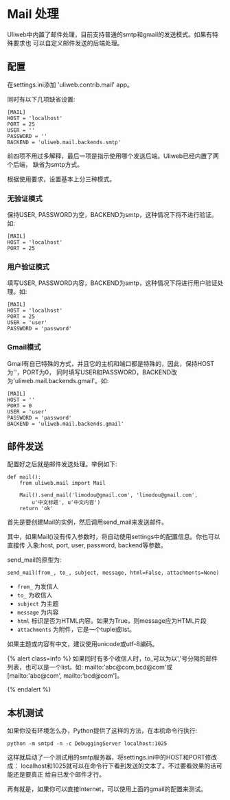 # Mail 处理

Uliweb中内置了邮件处理，目前支持普通的smtp和gmail的发送模式。如果有特殊要求也
可以自定义邮件发送的后端处理。


## 配置

在settings.ini添加 'uliweb.contrib.mail' app。

同时有以下几项缺省设置:


```
[MAIL]
HOST = 'localhost'
PORT = 25
USER = ''
PASSWORD = ''
BACKEND = 'uliweb.mail.backends.smtp'
```

前四项不用过多解释，最后一项是指示使用哪个发送后端。Uliweb已经内置了两个后端，
缺省为smtp方式。

根据使用要求，设置基本上分三种模式。


### 无验证模式

保持USER, PASSWORD为空，BACKEND为smtp，这种情况下将不进行验证。如:


```
[MAIL]
HOST = 'localhost'
PORT = 25
```


### 用户验证模式

填写USER, PASSWORD内容，BACKEND为smtp，这种情况下将进行用户验证处理。如:


```
[MAIL]
HOST = 'localhost'
PORT = 25
USER = 'user'
PASSWORD = 'password'
```


### Gmail模式

Gmail有自已特殊的方式，并且它的主机和端口都是特殊的，因此，保持HOST为''，PORT为0，
同时填写USER和PASSWORD，BACKEND改为'uliweb.mail.backends.gmail'。如:


```
[MAIL]
HOST = ''
PORT = 0
USER = 'user'
PASSWORD = 'password'
BACKEND = 'uliweb.mail.backends.gmail'
```


## 邮件发送

配置好之后就是邮件发送处理。举例如下:


```
def mail():
    from uliweb.mail import Mail

    Mail().send_mail('limodou@gmail.com', 'limodou@gmail.com',
        u'中文标题', u'中文内容')
    return 'ok'
```

首先是要创建Mail的实例，然后调用send_mail来发送邮件。

其中，如果Mail()没有传入参数时，将自动使用settings中的配置信息。你也可以直接传
入象:host, port, user, password, backend等参数。

send_mail的原型为:


```
send_mail(from_, to_, subject, message, html=False, attachments=None)
```


* `from_` 为发信人
* `to_` 为收信人
* `subject` 为主题
* `message` 为内容
* `html` 标识是否为HTML内容。如果为True，则message应为HTML片段
* `attachments` 为附件，它是一个tuple或list。

如果主题或内容有中文，建议使用unicode或utf-8编码。


{% alert class=info %}
如果同时有多个收信人时，to_可以为以','号分隔的邮件列表，也可以是一个list。如:
mailto:'abc@com,bcd@com'或[mailto:'abc@com', mailto:'bcd@com']。

{% endalert %}

## 本机测试

如果你没有环境怎么办，Python提供了这样的方法，在本机命令行执行:


```
python -m smtpd -n -c DebuggingServer localhost:1025
```

这样就启动了一个测试用的smtp服务器，将settings.ini中的HOST和PORT修改成：
localhost和1025就可以在命令行下看到发送的文本了。不过要看效果的话可能还是要真正
给自已发个邮件才行。

再有就是，如果你可以直接Internet，可以使用上面的gmail的配置来测试。

